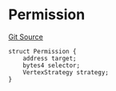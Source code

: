 # Permission
[Git Source](https://github.com/llama-community/vertex-v1/blob/8f0c32f021139cdafca13c86e5a5d1185dab4c15/src/utils/Structs.sol)


```solidity
struct Permission {
    address target;
    bytes4 selector;
    VertexStrategy strategy;
}
```

